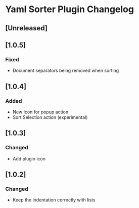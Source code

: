 <!-- Keep a Changelog guide -> https://keepachangelog.com -->

# Yaml Sorter Plugin Changelog

## [Unreleased]

## [1.0.5]
### Fixed
- Document separators being removed when sorting

## [1.0.4]
### Added
- New Icon for popup action
- Sort Selection action (experimental)

## [1.0.3]
### Changed
- Add plugin icon

## [1.0.2]
### Changed
- Keep the indentation correctly with lists
